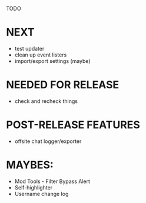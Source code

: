 TODO

# NEXT

- test updater
- clean up event listers
- import/export settings (maybe)

# NEEDED FOR RELEASE

- check and recheck things

# POST-RELEASE FEATURES

- offsite chat logger/exporter

# MAYBES:

- Mod Tools - Filter Bypass Alert
- Self-highlighter
- Username change log
